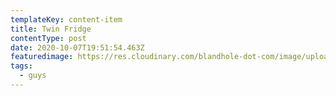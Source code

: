 ```yaml
---
templateKey: content-item
title: Twin Fridge
contentType: post
date: 2020-10-07T19:51:54.463Z
featuredimage: https://res.cloudinary.com/blandhole-dot-com/image/upload/t_default%20image/v1608669290/Guys_-_Twin_Fridge_wi9tjj.jpg
tags:
  - guys
---
```

